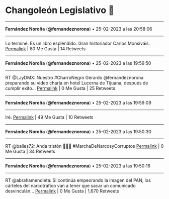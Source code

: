 # Changoleón Legislativo 🙈
*****
**Fernández Noroña** (**@fernandeznorona**) • 25-02-2023 a las 20:58:06
*****
Lo terminé. Es un libro espléndido. Gran historiador Carlos Monsiváis.
[Permalink](https://twitter.com/fernandeznorona/status/1629707355196649472) | 80 Me Gusta | 14 Retweets
*****
**Fernández Noroña** (**@fernandeznorona**) • 25-02-2023 a las 19:59:50
*****
RT @LJyDMX: Nuestro #CharroNegro Gerardo @fernandeznorona preparando su video charla en hotel Lucerna de  Tijuana, después de cumplir exito…
[Permalink](https://twitter.com/fernandeznorona/status/1629692691155128320) | 0 Me Gusta | 25 Retweets
*****
**Fernández Noroña** (**@fernandeznorona**) • 25-02-2023 a las 19:59:09
*****
Iré.
[Permalink](https://twitter.com/fernandeznorona/status/1629692518261731330) | 49 Me Gusta | 10 Retweets
*****
**Fernández Noroña** (**@fernandeznorona**) • 25-02-2023 a las 19:50:30
*****
RT @balles72: Anda tristón 🤭🤭🤭
\#MarchaDeNarcosyCorruptos
[Permalink](https://twitter.com/fernandeznorona/status/1629690342005153792) | 0 Me Gusta | 34 Retweets
*****
**Fernández Noroña** (**@fernandeznorona**) • 25-02-2023 a las 19:50:16
*****
RT @abrahamendieta: Si continúa empeorando la imagen del PAN, los cárteles del narcotráfico van a tener que sacar un comunicado desvinculán…
[Permalink](https://twitter.com/fernandeznorona/status/1629690283242979328) | 0 Me Gusta | 1,670 Retweets